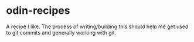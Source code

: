 # odin-recipes
A recipe I like. The process of writing/building this should help me get used to git commits and generally working with git. 
